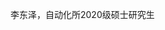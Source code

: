 ﻿---
# Display name
name: "李东泽"

# Username (this should match the folder name)
authors:
- Dongze Li

# Is this the primary user of the site?
superuser: false

# Role/position
role: 学生

# Organizations/Affiliations
organizations:
- name: 中国科学院自动化研究所
  url: "http://www.ia.cas.cn/"

# Short bio (displayed in user profile at end of posts)
bio: 自动化所2020级硕士研究生。

interests:
- 人工智能
- 对抗样本

education:
  courses:
  - course: 学士
    institution: 大连理工大学
    year: 2016-2020
  
# Social/Academic Networking
# For available icons, see: https://sourcethemes.com/academic/docs/page-builder/#icons
#   For an email link, use "fas" icon pack, "envelope" icon, and a link in the
#   form "mailto:your-email@example.com" or "#contact" for contact widget.
social:
- icon: envelope
  icon_pack: fas
  link: 'jianwen.wang@nlpr.ia.ac.cn'  # For a direct email link, use "mailto:test@example.org".
- icon: google-scholar
  icon_pack: ai
  link: 
  

# Link to a PDF of your resume/CV from the About widget.
# To enable, copy your resume/CV to `static/files/cv.pdf` and uncomment the lines below.
# - icon: cv
#   icon_pack: ai
#   link: files/cv.pdf

# Enter email to display Gravatar (if Gravatar enabled in Config)
email: ""

# Organizational groups that you belong to (for People widget)
#   Set this to `[]` or comment out if you are not using People widget.
user_groups:
- 在读学生

---

李东泽，自动化所2020级硕士研究生